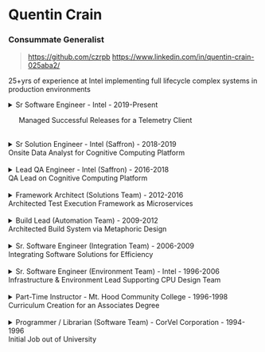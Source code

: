 # Quentin Crain
### Consummate Generalist

> https://github.com/czrpb
> https://www.linkedin.com/in/quentin-crain-025aba2/

<p>25+yrs of experience at Intel implementing full lifecycle complex systems in production environments</p>

<details>
<summary>Sr Software Engineer - Intel - 2019-Present<p style="margin-left: 1.5em;">Managed Successful Releases for a Telemetry Client</p></summary>

<br/>
Working in a variety of capacities:
<br/><br/>

1. QA Lead and brought up all aspects of QA
1. SAFe RTE for Telemetry team
1. Agile PO for Development team
1. Mentoring for multiple jr developers

> *Innovation*: Observational Test System (OTiS)

> *Technologies*: Python3, Elixir; git

</details>
<br/>
<details>
<summary>Sr Solution Engineer - Intel (Saffron) - 2018-2019<br/>Onsite Data Analyst for Cognitive Computing Platform</summary>

> Onsite expert implementation of Saffron tailored to customer's needs. Designing Saffron spaces, architecting Saffron custom implementations and results visualization. Presenting to customer's leadership staff.

> *Technologies*: Anaconda/Python3, Javascript, Elixir; Jupyter Notebooks; NetworkX, D3

</details>
<br/>
<details>
<summary>Lead QA Engineer - Intel (Saffron) - 2016-2018<br/>QA Lead on Cognitive Computing Platform</summary>

https://en.wikipedia.org/wiki/Saffron_Technology

> QA Engineer within the Saffron organization working on testing the Saffron Memory Base cognitive computing platform. Architected cucumber feature/suite hierarchies. Implemented test suites for SMB's connectionist AI framework, including test cases to verify algorithmic correctness.

> *Technologies*: BDD/Cucumber, REST API; Python, Elixir; Teamcity; Protex    

</details>
<br/>
<details>
<summary>Framework Architect (Solutions Team) - 2012-2016<br/>Architected Test Execution Framework as Microservices</summary>

> Development team lead designing 3rd generation validation framework for a number of platform/form-factor reference boards from fab. Deployed every 2wks via an Agile-like process. Supported individual world-wide installations and stood-up a global instance. Developed and delivered technical documentation/training and proliferated solution to external teams and business organizations.

> *Technologies*: SOA/Microservices, REST; Python, CherryPy, Bottle; Sqlite; HTML5; Riak

</details>
<br/>
<details>
<summary>Build Lead (Automation Team) - 2009-2012<br/>Architected Build System via Metaphoric Design</summary>

**Metaphoric Design**: BTA (Build and Test Automation) as a Diner with Recipes, Chefs, Waiters, etc.

> Technical lead for project software build, test, and release of reference Linux distribution based on RedHat. Solution implemented in Python with Metaphor Design running on vmWare virtual (Linux) machines. Solution included branch management, configuration, versioning, and SDK/ISO packaging. Delivered technical training to 200+ engineers across design sites.

> *Technologies*: Metaphor Design; Python, Django; REST/XML/XPATH; SQL; SVN, Hg 

</details>
<br/>
<details>
<summary>Sr. Software Engineer (Integration Team) - 2006-2009<br/>Integrating Software Solutions for Efficiency</summary>

> Managed and developed systems to drive efficient circuit design across entire chip design team. Developed a GUI platform for integrating design solutions in C++ & Qt. These solutions ranged from report viewers, database interfaces, and schematic/layout circuit editors. System provided integration between solutions for maximum design efficiency.

> *Technologies*: OOD, GUI Design; C++; Qt; SQLite3

> *Examples*: [minitable](minitable.md), [infopop](infopop.md)

</details>
<br/>
<details>
<summary>Sr. Software Engineer (Environment Team) - Intel - 1996-2006<br/>Infrastructure & Environment Lead Supporting CPU Design Team</summary>

> Responsible for multiple chip design teams' development infrastructure and environment. Helped develop the program and development environment for a leading-edge chip design team and its proliferations. System used AFS, code versioning, and release control mechanisms to allow multiple projects to share one development environment and across multiple sites around the world via rsync. Fully automated infrastructure for project management. 10k line Perl system with modules. System supports 500 engineers doing leading-edge chip design. Provided information to senior staff for management action.

> *Technologies*: Environment Development; Linux; Perl, Shell

</details>
<br/>
<details>
<summary>Part-Time Instructor - Mt. Hood Community College - 1996-1998<br/>Curriculum Creation for an Associates Degree</summary>

**Classroom Experience**: Lectured to all classes. Varying knowledge levels necessitated simple explanations for complex ideas. Consistently received >95% positive student feedback.

> Created curriculum for classes on Basic, Intermediate and Advanced HTML, JavaScript, and CGI Programming with Perl. Emphasis on understanding the simplicity and power of the World Wide Web and its related technologies. Created all student class materials: Self-guided web page tutorials, lecture content, and PowerPoint presentations.

> *Concepts*: Networks, Design/Presentation, HTML, JavaScript, CGI 

</details>
<br/>
<details>
<summary>Programmer / Librarian (Software Team) - CorVel Corporation - 1994-1996<br/>Initial Job out of University</summary>

> Assigned to distribute and control the release of upgrades of the company's main product to its fifty data processing sites throughout the US. Main focus on automating the process through creation of tools and scripts. Assigned to the team charged with analyzing the company's current software and moving and enhancing to Delphi 2.0. Concurrent assignment was to improve the efficiency and accuracy and to speed the creation of current and new reports needed by various departments data processing sites throughout the company. This was achieved through scripting and mentoring.

> *Technologies*: VMS, DCL, Dibol, Crystal Reports, Object Pascal

</details>
